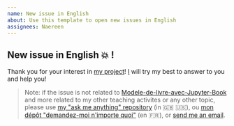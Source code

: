 ```yaml
---
name: New issue in English
about: Use this template to open new issues in English
assignees: Naereen
---
```


## New issue in English :boom: !

Thank you for your interest in [my project](https://github.com/Info-Prepas-MP2I/Modele-de-livre-avec-Jupyter-Book/)! [I](https://github.com/Naereen/) will try my best to answer to you and help you!

> Note: if the issue is not related to [Modele-de-livre-avec-Jupyter-Book](https://github.com/Info-Prepas-MP2I/Modele-de-livre-avec-Jupyter-Book/) and more related to my other teaching activites or any other topic, please use [my  "ask me anything" repository](https://github.com/Naereen/ama/issues/new) (in :gb: :us:), ou [mon dépôt "demandez-moi n'importe quoi"](https://github.com/Naereen/ama.fr/issues/new) (en :fr:), or [send me an email](https://perso.crans.org/besson/callme.en.html).
